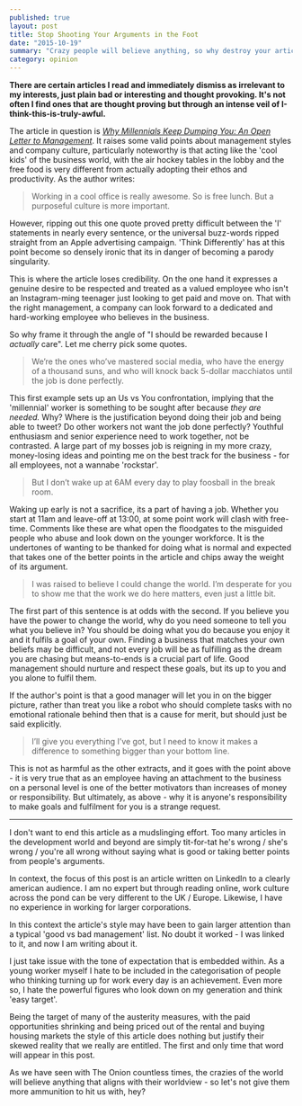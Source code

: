 ```yaml
---
published: true
layout: post
title: Stop Shooting Your Arguments in the Foot
date: "2015-10-19"
summary: "Crazy people will believe anything, so why destroy your article by justifying them?"
category: opinion
---
```


**There are certain articles I read and immediately dismiss as irrelevant to my interests, just plain bad or interesting and thought provoking. It's not often I find ones that are thought proving but through an intense veil of I-think-this-is-truly-awful.**

The article in question is *[Why Millennials Keep Dumping You: An Open Letter to Management](https://www.linkedin.com/pulse/why-millennials-keep-dumping-you-open-letter-lisa-earle-mcleod)*. It raises some valid points about management styles and company culture, particularly noteworthy is that acting like the 'cool kids' of the business world, with the air hockey tables in the lobby and the free food is very different from actually adopting their ethos and productivity. As the author writes:

> Working in a cool office is really awesome. So is free lunch. But a purposeful culture is more important.

However, ripping out this one quote proved pretty difficult between the 'I' statements in nearly every sentence, or the universal buzz-words ripped straight from an Apple advertising campaign. 'Think Differently' has at this point become so densely ironic that its in danger of becoming a parody singularity.

This is where the article loses credibility. On the one hand it expresses a genuine desire to be respected and treated as a valued employee who isn't an Instagram-ming teenager just looking to get paid and move on. That with the right management, a company can look forward to a dedicated and hard-working employee who believes in the business. 

So why frame it through the angle of "I should be rewarded because I *actually* care". Let me cherry pick some quotes.

> We’re the ones who’ve mastered social media, who have the energy of a thousand suns, and who will knock back 5-dollar macchiatos until the job is done perfectly.

This first example sets up an Us vs You confrontation, implying that the 'millennial' worker is something to be sought after because *they are needed.* Why? Where is the justification beyond doing their job and being able to tweet? Do other workers not want the job done perfectly? Youthful enthusiasm and senior experience need to work together, not be contrasted. A large part of my bosses job is reigning in my more crazy, money-losing ideas and pointing me on the best track for the business - for all employees, not a wannabe 'rockstar'. 

> But I don’t wake up at 6AM every day to play foosball in the break room.

Waking up early is not a sacrifice, its a part of having a job. Whether you start at 11am and leave-off at 13:00, at some point work will clash with free-time. Comments like these are what open the floodgates to the misguided people who abuse and look down on the younger workforce. It is the undertones of wanting to be thanked for doing what is normal and expected that takes one of the better points in the article and chips away the weight of its argument.

> I was raised to believe I could change the world. I’m desperate for you to show me that the work we do here matters, even just a little bit.

The first part of this sentence is at odds with the second. If you believe you have the power to change the world, why do you need someone to tell you what you believe in? You should be doing what you do because you enjoy it and it fulfils a goal of your own. Finding a business that matches your own beliefs may be difficult, and not every job will be as fulfilling as the dream you are chasing but means-to-ends is a crucial part of life. Good management should nurture and respect these goals, but its up to you and you alone to fulfil them.

If the author's point is that a good manager will let you in on the bigger picture, rather than treat you like a robot who should complete tasks with no emotional rationale behind then that is a cause for merit, but should just be said explicitly.

> I’ll give you everything I’ve got, but I need to know it makes a difference to something bigger than your bottom line.

This is not as harmful as the other extracts, and it goes with the point above - it is very true that as an employee having an attachment to the business on a personal level is one of the better motivators than increases of money or responsibility. But ultimately, as above - why it is anyone's responsibility to make goals and fulfilment for you is a strange request.

---

I don't want to end this article as a mudslinging effort. Too many articles in the development world and beyond are simply tit-for-tat he's wrong / she's wrong / you're all wrong without saying what is good or taking better points from people's arguments.

In context, the focus of this post is an article written on LinkedIn to a clearly american audience. I am no expert but through reading online, work culture across the pond can be very different to the UK / Europe. Likewise, I have no experience in working for larger corporations. 

In this context the article's style may have been to gain larger attention than a typical 'good vs bad management' list. No doubt it worked - I was linked to it, and now I am writing about it.

I just take issue with the tone of expectation that is embedded within. As a young worker myself I hate to be included in the categorisation of people who thinking turning up for work every day is an achievement. Even more so, I hate the powerful figures who look down on my generation and think 'easy target'. 

Being the target of many of the austerity measures, with the paid opportunities shrinking and being priced out of the rental and buying housing markets the style of this article does nothing but justify their skewed reality that we really are entitled. The first and only time that word will appear in this post.

As we have seen with The Onion countless times, the crazies of the world will believe anything that aligns with their worldview - so let's not give them more ammunition to hit us with, hey?
